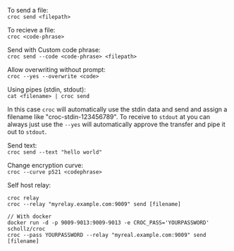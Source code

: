 
To send a file:  
`croc send <filepath>`  
  
To recieve a file:  
`croc <code-phrase>`  
  
Send with Custom code phrase:  
`croc send --code <code-phrase> <filepath>`  
  
Allow overwriting without prompt:  
`croc --yes --overwrite <code>`  
  

Using pipes (stdin, stdout):  
`cat <filename> | croc send`  
  
In this case `croc` will automatically use the stdin data and send and assign a filename like "croc-stdin-123456789". To receive to `stdout` at you can always just use the `--yes` will automatically approve the transfer and pipe it out to `stdout`.

  
Send text:  
`croc send --text "hello world"`  
  
Change encryption curve:  
`croc --curve p521 <codephrase>`  
  
Self host relay:  
```
croc relay  
croc --relay "myrelay.example.com:9009" send [filename]   

// With docker    
docker run -d -p 9009-9013:9009-9013 -e CROC_PASS='YOURPASSWORD' schollz/croc  
croc --pass YOURPASSWORD --relay "myreal.example.com:9009" send [filename]   
```